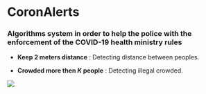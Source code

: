 # CoronAlerts

### Algorithms system in order to help the police with the enforcement of the COVID-19 health ministry rules


* **Keep 2 meters distance** : Detecting distance between peoples.

* **Crowded more then *K* people** : Detecting illegal crowded.


![](example.gif)